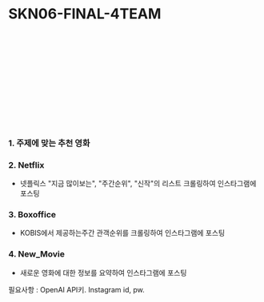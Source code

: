 # SKN06-FINAL-4TEAM
<br><br><br><br><br><br><br><br><br><br><br>


### 1. 주제에 맞는 추천 영화


### 2. Netflix
- 넷플릭스 "지금 많이보는", "주간순위", "신작"의 리스트 크롤링하여 인스타그램에 포스팅
  
### 3. Boxoffice
- KOBIS에서 제공하는주간 관객순위를 크롤링하여 인스타그램에 포스팅 
  
### 4. New_Movie
- 새로운 영화에 대한 정보를 요약하여 인스타그램에 포스팅

필요사항 : OpenAI API키. Instagram id, pw.
